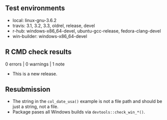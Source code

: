 ## Test environments

* local: linux-gnu-3.6.2
* travis: 3.1, 3.2, 3.3, oldrel, release, devel
* r-hub: windows-x86_64-devel, ubuntu-gcc-release, fedora-clang-devel
* win-builder: windows-x86_64-devel

## R CMD check results

0 errors | 0 warnings | 1 note

* This is a new release.

## Resubmission

* The string in the `col_date_usa()` example is not a file path and should be
just a string, not a file.
* Package pases all Windows builds via `devtools::check_win_*()`.
